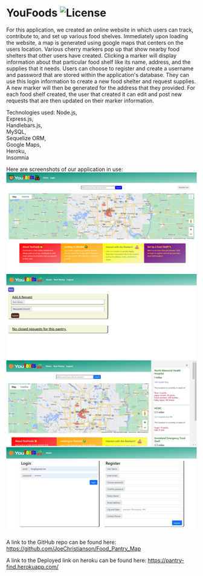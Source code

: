 # YouFoods ![License](https://img.shields.io/badge/License-MIT-yellowgreen) 

For this application, we created an online website in which users can track, contribute to, and set up various food shelves. Immediately upon loading the website, a map is generated using google maps that centers on the users location. Various cherry markers pop up that show nearby food shelters that other users have created. Clicking a marker will display information about that particular food shelf like its name, address, and the supplies that it needs. Users can choose to register and create a username and password that are stored within the application's database. They can use this login information to create a new food shelter and request supplies. A new marker will then be generated for the address that they provided. For each food shelf created, the user that created it can edit and post new requests that are then updated on their marker information. 

Technologies used:
Node.js,  
Express.js,  
Handlebars.js,  
MySQL,  
Sequelize ORM,  
Google Maps,  
Heroku,  
Insomnia  

Here are screenshots of our application in use:
![](./public/assets/food%20screenshot%201.png)
![](./public/assets/food%20screenshot%202.jpg)
![](./public/assets/food%20screenshot%203.jpg)
![](./public/assets/food%20screenshot%204.jpg)

A link to the GitHub repo can be found here: https://github.com/JoeChristianson/Food_Pantry_Map

A link to the Deployed link on heroku can be found here: https://pantry-find.herokuapp.com/